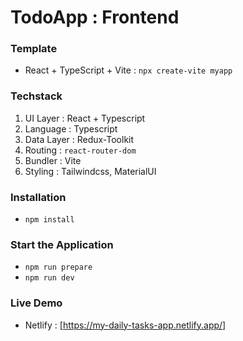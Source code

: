 # TodoApp : Frontend

### Template

- React + TypeScript + Vite : `npx create-vite myapp`

### Techstack

1. UI Layer : React + Typescript
2. Language : Typescript
3. Data Layer : Redux-Toolkit
4. Routing : `react-router-dom`
5. Bundler : Vite
6. Styling : Tailwindcss, MaterialUI

### Installation

- `npm install`

### Start the Application

- `npm run prepare`
- `npm run dev`

### Live Demo

- Netlify : [https://my-daily-tasks-app.netlify.app/]
